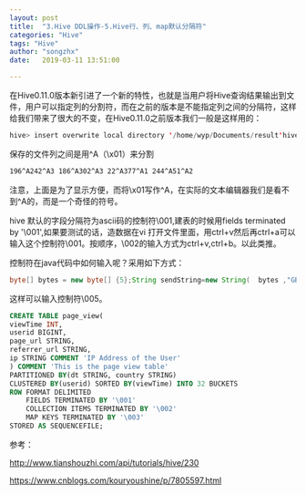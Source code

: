 ```yaml
---
layout: post
title:  "3.Hive DDL操作-5.Hive行、列、map默认分隔符"
categories: "Hive"
tags: "Hive"
author: "songzhx"
date:   2019-03-11 13:51:00

---
```


在Hive0.11.0版本新引进了一个新的特性，也就是当用户将Hive查询结果输出到文件，用户可以指定列的分割符，而在之前的版本是不能指定列之间的分隔符，这样给我们带来了很大的不变，在Hive0.11.0之前版本我们一般是这样用的：

```java
hive> insert overwrite local directory '/home/wyp/Documents/result'hive> select * from test;
```

保存的文件列之间是用^A（\x01）来分割

```css
196^A242^A3 186^A302^A3 22^A377^A1 244^A51^A2
```

注意，上面是为了显示方便，而将\x01写作^A，在实际的文本编辑器我们是看不到^A的，而是一个奇怪的符号。

hive 默认的字段分隔符为ascii码的控制符\001,建表的时候用fields terminated by '\001',如果要测试的话，造数据在vi 打开文件里面，用ctrl+v然后再ctrl+a可以输入这个控制符\001。按顺序，\002的输入方式为ctrl+v,ctrl+b。以此类推。

控制符在java代码中如何输入呢？采用如下方式：

```java
byte[] bytes = new byte[] {5};String sendString=new String(  bytes ,"GBK")
```

这样可以输入控制符\005。

```sql
CREATE TABLE page_view(
viewTime INT,
userid BIGINT, 
page_url STRING,
referrer_url STRING,
ip STRING COMMENT 'IP Address of the User'
) COMMENT 'This is the page view table'
PARTITIONED BY(dt STRING, country STRING) 
CLUSTERED BY(userid) SORTED BY(viewTime) INTO 32 BUCKETS 
ROW FORMAT DELIMITED  
	FIELDS TERMINATED BY '\001'  
	COLLECTION ITEMS TERMINATED BY '\002'
	MAP KEYS TERMINATED BY '\003' 
STORED AS SEQUENCEFILE;
```



参考：

http://www.tianshouzhi.com/api/tutorials/hive/230

https://www.cnblogs.com/kouryoushine/p/7805597.html